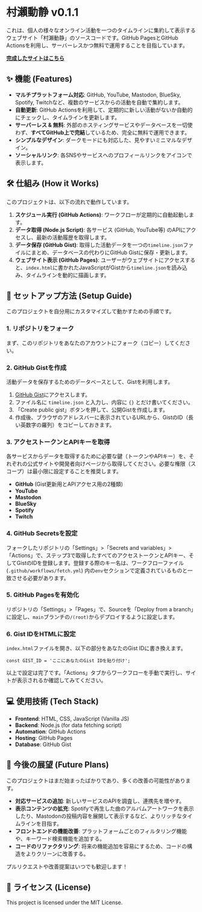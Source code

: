 # 村瀨動静 v0.1.1

これは、個人の様々なオンライン活動を一つのタイムラインに集約して表示するウェブサイト「村瀨動静」のソースコードです。GitHub PagesとGitHub Actionsを利用し、サーバーレスかつ無料で運用することを目指しています。

[**完成したサイトはこちら**](https://muraseryosuke.github.io/murase-dosei/)

## ✨ 機能 (Features)

* **マルチプラットフォーム対応**: GitHub, YouTube, Mastodon, BlueSky, Spotify, Twitchなど、複数のサービスからの活動を自動で集約します。
* **自動更新**: GitHub Actionsを利用して、定期的に新しい活動がないか自動的にチェックし、タイムラインを更新します。
* **サーバーレス & 無料**: 外部のホスティングサービスやデータベースを一切使わず、**すべてGitHub上で完結**しているため、完全に無料で運用できます。
* **シンプルなデザイン**: ダークモードにも対応した、見やすいミニマルなデザイン。
* **ソーシャルリンク**: 各SNSやサービスへのプロフィールリンクをアイコンで表示します。

## 🛠️ 仕組み (How it Works)

このプロジェクトは、以下の流れで動作しています。

1.  **スケジュール実行 (GitHub Actions)**: ワークフローが定期的に自動起動します。
2.  **データ取得 (Node.js Script)**: 各サービス (GitHub, YouTube等) のAPIにアクセスし、最新の活動履歴を取得します。
3.  **データ保存 (GitHub Gist)**: 取得した活動データを一つの`timeline.json`ファイルにまとめ、データベースの代わりにGitHub Gistに保存・更新します。
4.  **ウェブサイト表示 (GitHub Pages)**: ユーザーがウェブサイトにアクセスすると、`index.html`に書かれたJavaScriptがGistから`timeline.json`を読み込み、タイムラインを動的に描画します。

## 🚀 セットアップ方法 (Setup Guide)

このプロジェクトを自分用にカスタマイズして動かすための手順です。

### 1. リポジトリをフォーク

まず、このリポジトリをあなたのアカウントにフォーク（コピー）してください。

### 2. GitHub Gistを作成

活動データを保存するためのデータベースとして、Gistを利用します。

1.  [GitHub Gist](https://gist.github.com/)にアクセスします。
2.  ファイル名に `timeline.json` と入力し、内容に `{}` とだけ書いてください。
3.  「Create public gist」ボタンを押して、公開Gistを作成します。
4.  作成後、ブラウザのアドレスバーに表示されているURLから、GistのID（長い英数字の羅列）をコピーしておきます。

### 3. アクセストークンとAPIキーを取得

各サービスからデータを取得するために必要な鍵（トークンやAPIキー）を、それぞれの公式サイトや開発者向けページから取得してください。必要な権限（スコープ）は最小限に設定することを推奨します。

* **GitHub** (Gist更新用とAPIアクセス用の2種類)
* **YouTube**
* **Mastodon**
* **BlueSky**
* **Spotify**
* **Twitch**

### 4. GitHub Secretsを設定

フォークしたリポジトリの「Settings」>「Secrets and variables」>「Actions」で、ステップ3で取得したすべてのアクセストークンとAPIキー、そしてGistのIDを登録します。登録する際のキー名は、ワークフローファイル (`.github/workflows/fetch.yml`) 内の`env`セクションで定義されているものと一致させる必要があります。

### 5. GitHub Pagesを有効化

リポジトリの「Settings」>「Pages」で、Sourceを「Deploy from a branch」に設定し、`main`ブランチの`/(root)`からデプロイするように設定します。

### 6. Gist IDをHTMLに設定

`index.html`ファイルを開き、以下の部分をあなたのGist IDに書き換えます。

`const GIST_ID = 'ここにあなたのGist IDを貼り付け';`

以上で設定は完了です。「Actions」タブからワークフローを手動で実行し、サイトが表示されるか確認してみてください。

## 💻 使用技術 (Tech Stack)

* **Frontend**: HTML, CSS, JavaScript (Vanilla JS)
* **Backend**: Node.js (for data fetching script)
* **Automation**: GitHub Actions
* **Hosting**: GitHub Pages
* **Database**: GitHub Gist

## 🔭 今後の展望 (Future Plans)

このプロジェクトはまだ始まったばかりであり、多くの改善の可能性があります。

* **対応サービスの追加**: 新しいサービスのAPIを調査し、連携先を増やす。
* **表示コンテンツの拡充**: Spotifyで再生した曲のアルバムアートワークを表示したり、Mastodonの投稿内容を展開して表示するなど、よりリッチなタイムラインを目指す。
* **フロントエンドの機能改善**: プラットフォームごとのフィルタリング機能や、キーワード検索機能を追加する。
* **コードのリファクタリング**: 将来の機能追加を容易にするため、コードの構造をよりクリーンに改善する。

プルリクエストや改善提案はいつでも歓迎します！

## 📄 ライセンス (License)

This project is licensed under the MIT License.

